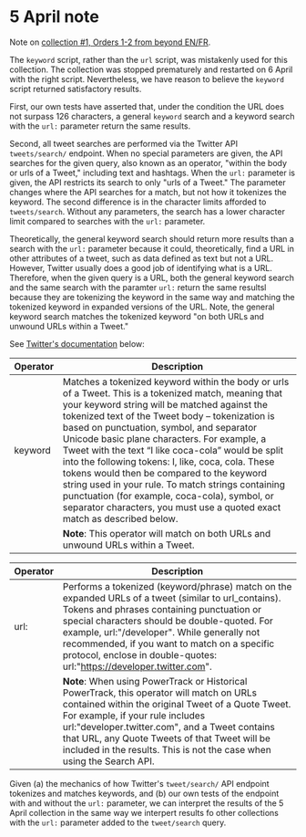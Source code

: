 # 5 April note

Note on [collection #1, Orders 1-2 from beyond EN/FR](twitter-url-collection-running-notes.md/#5-april-collections).

The `keyword` script, rather than the `url` script, was mistakenly used for this collection. The collection was stopped prematurely and restarted on 6 April with the right script. Nevertheless, we have reason to believe the `keyword` script returned satisfactory results.

First, our own tests have asserted that, under the condition the URL does not surpass 126 characters, a general `keyword` search and a keyword search with the `url:` parameter return the same results.

Second, all tweet searches are performed via the Twitter API `tweets/search/` endpoint. When no special parameters are given, the API searches for the given query, also known as an operator, "within the body or urls of a Tweet," including text and hashtags. When the `url:` parameter is given, the API restricts its search to only "urls of a Tweet." The parameter changes where the API searches for a match, but not how it tokenizes the keyword. The second difference is in the character limits afforded to `tweets/search`. Without any parameters, the search has a lower character limit compared to searches with the `url:` parameter.

Theoretically, the general keyword search should return more results than a search with the `url:` parameter because it could, theoretically, find a URL in other attributes of a tweet, such as data defined as text but not a URL. However, Twitter usually does a good job of identifying what is a URL. Therefore, when the given query is a URL, both the general keyword search and the same search with the paramter `url:` return the same resultsl because they are tokenizing the keyword in the same way and matching the tokenized keyword in expanded versions of the URL. Note, the general keyword search matches the tokenized keyword "on both URLs and unwound URLs within a Tweet."

See [Twitter's documentation](https://developer.twitter.com/en/docs/twitter-api/premium/search-api/guides/operators) below:

|**Operator**|**Description**|
|--|--|
|keyword|Matches a tokenized keyword within the body or urls of a Tweet. This is a tokenized match, meaning that your keyword string will be matched against the tokenized text of the Tweet body – tokenization is based on punctuation, symbol, and separator Unicode basic plane characters. For example, a Tweet with the text “I like coca-cola” would be split into the following tokens: I, like, coca, cola. These tokens would then be compared to the keyword string used in your rule. To match strings containing punctuation (for example, coca-cola), symbol, or separator characters, you must use a quoted exact match as described below.|
||**Note**: This operator will match on both URLs and unwound URLs within a Tweet.|

|**Operator**|**Description**|
|--|--|
|url:|Performs a tokenized (keyword/phrase) match on the expanded URLs of a tweet (similar to url_contains). Tokens and phrases containing punctuation or special characters should be double-quoted. For example, url:"/developer". While generally not recommended, if you want to match on a specific protocol, enclose in double-quotes: url:"https://developer.twitter.com".|
||**Note**: When using PowerTrack or Historical PowerTrack, this operator will match on URLs contained within the original Tweet of a Quote Tweet. For example, if your rule includes url:"developer.twitter.com", and a Tweet contains that URL, any Quote Tweets of that Tweet will be included in the results. This is not the case when using the Search API.

Given (a) the mechanics of how Twitter's `tweet/search/` API endpoint tokenizes and matches keywords, and (b) our own tests of the endpoint with and without the `url:` parameter, we can interpret the results of the 5 April collection in the same way we interpert results fo other collections with the `url:` parameter added to the `tweet/search` query.
